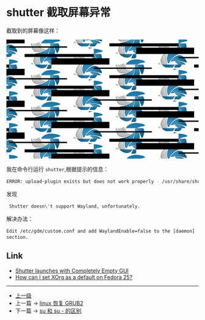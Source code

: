 # shutter 截取屏幕异常

截取到的屏幕像这样：

![](../images/shutterException_201806101950_1.png)

我在命令行运行 ```shutter```,根据提示的信息：
```sh
ERROR: upload-plugin exists but does not work properly - /usr/share/shutter/resources/system/upload_plugins/upload/vgyme
```

发现
```sh
 Shutter doesn\'t support Wayland, unfortunately.
```

解决办法：

```highlight
Edit /etc/gdm/custom.conf and add WaylandEnable=false to the [daemon] section.
```

## Link
* [Shutter launches with Completely Empty GUI](https://bugs.launchpad.net/ubuntu/+source/shutter/+bug/1764879)
* [How can I set XOrg as a default on Fedora 25?](https://ask.fedoraproject.org/en/question/96134/how-can-i-set-xorg-as-a-default-on-fedora-25/)

---
- [上一级](README.md)
- 上一篇 -> [linux 恢复 GRUB2](restoreGRUB2.md)
- 下一篇 -> [su 和 su - 的区别](su_diff_su-.md)
